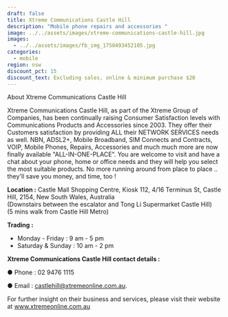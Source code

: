 ```yaml
---
draft: false
title: Xtreme Communications Castle Hill
description: "Mobile phone repairs and accessories "
image: ../../assets/images/xtreme-communications-castle-hill.jpg
images:
  - ../../assets/images/fb_img_1750493452105.jpg
categories:
  - mobile
region: nsw
discount_pct: 15
discount_text: Excluding sales, online & minimum purchase $20
---
```

About Xtreme Communications Castle Hill

Xtreme Communications Castle Hill, as part of the Xtreme Group of Companies, has been continually raising Consumer Satisfaction levels with Communications Products and Accessories since 2003. They offer their Customers satisfaction by providing ALL their NETWORK SERVICES needs as well. NBN, ADSL2+, Mobile Broadband, SIM Connects and Contracts, VOIP, Mobile Phones, Repairs, Accessories and much much more are now finally available "ALL-IN-ONE-PLACE". You are welcome to visit and have a chat about your phone, home or office needs and they will help you select the most suitable products. No more running around from place to place .. they'll save you money, and time, too ! 

**Location :** Castle Mall Shopping Centre, Kiosk 112, 4/16 Terminus St, Castle Hill, 2154, New South Wales, Australia\
(Downstairs between the escalator and Tong Li Supermarket Castle Hill)\
(5 mins walk from Castle Hill Metro)

**Trading :**

* Monday - Friday : 9 am - 5 pm
* Saturday & Sunday : 10 am - 2 pm

**Xtreme Communications Castle Hill contact details :**

● Phone : 02 9476 1115

● Email : castlehill@xtremeonline.com.au. 

For further insight on their business and services, please visit their website at www.xtremeonline.com.au
